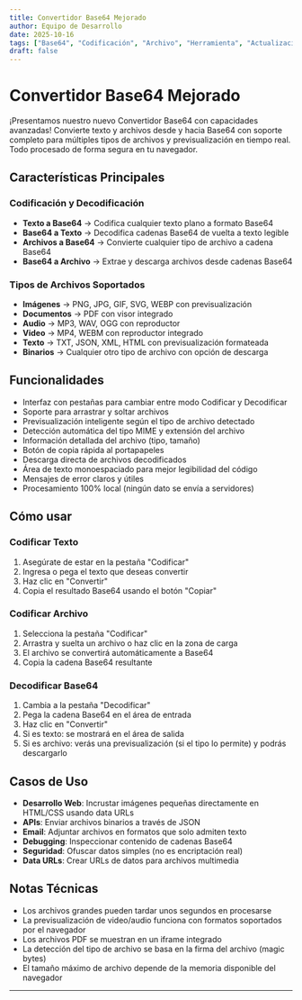 ```yaml
---
title: Convertidor Base64 Mejorado
author: Equipo de Desarrollo
date: 2025-10-16
tags: ["Base64", "Codificación", "Archivo", "Herramienta", "Actualización"]
draft: false
---
```


# Convertidor Base64 Mejorado

¡Presentamos nuestro nuevo Convertidor Base64 con capacidades avanzadas! Convierte texto y archivos desde y hacia Base64 con soporte completo para múltiples tipos de archivos y previsualización en tiempo real. Todo procesado de forma segura en tu navegador.

## Características Principales

### Codificación y Decodificación
- **Texto a Base64** → Codifica cualquier texto plano a formato Base64
- **Base64 a Texto** → Decodifica cadenas Base64 de vuelta a texto legible
- **Archivos a Base64** → Convierte cualquier tipo de archivo a cadena Base64
- **Base64 a Archivo** → Extrae y descarga archivos desde cadenas Base64

### Tipos de Archivos Soportados
- **Imágenes** → PNG, JPG, GIF, SVG, WEBP con previsualización
- **Documentos** → PDF con visor integrado
- **Audio** → MP3, WAV, OGG con reproductor
- **Video** → MP4, WEBM con reproductor integrado
- **Texto** → TXT, JSON, XML, HTML con previsualización formateada
- **Binarios** → Cualquier otro tipo de archivo con opción de descarga

## Funcionalidades

- Interfaz con pestañas para cambiar entre modo Codificar y Decodificar
- Soporte para arrastrar y soltar archivos
- Previsualización inteligente según el tipo de archivo detectado
- Detección automática del tipo MIME y extensión del archivo
- Información detallada del archivo (tipo, tamaño)
- Botón de copia rápida al portapapeles
- Descarga directa de archivos decodificados
- Área de texto monoespaciado para mejor legibilidad del código
- Mensajes de error claros y útiles
- Procesamiento 100% local (ningún dato se envía a servidores)

## Cómo usar

### Codificar Texto
1. Asegúrate de estar en la pestaña "Codificar"
2. Ingresa o pega el texto que deseas convertir
3. Haz clic en "Convertir"
4. Copia el resultado Base64 usando el botón "Copiar"

### Codificar Archivo
1. Selecciona la pestaña "Codificar"
2. Arrastra y suelta un archivo o haz clic en la zona de carga
3. El archivo se convertirá automáticamente a Base64
4. Copia la cadena Base64 resultante

### Decodificar Base64
1. Cambia a la pestaña "Decodificar"
2. Pega la cadena Base64 en el área de entrada
3. Haz clic en "Convertir"
4. Si es texto: se mostrará en el área de salida
5. Si es archivo: verás una previsualización (si el tipo lo permite) y podrás descargarlo

## Casos de Uso

- **Desarrollo Web**: Incrustar imágenes pequeñas directamente en HTML/CSS usando data URLs
- **APIs**: Enviar archivos binarios a través de JSON
- **Email**: Adjuntar archivos en formatos que solo admiten texto
- **Debugging**: Inspeccionar contenido de cadenas Base64
- **Seguridad**: Ofuscar datos simples (no es encriptación real)
- **Data URLs**: Crear URLs de datos para archivos multimedia

## Notas Técnicas

- Los archivos grandes pueden tardar unos segundos en procesarse
- La previsualización de video/audio funciona con formatos soportados por el navegador
- Los archivos PDF se muestran en un iframe integrado
- La detección del tipo de archivo se basa en la firma del archivo (magic bytes)
- El tamaño máximo de archivo depende de la memoria disponible del navegador

---
